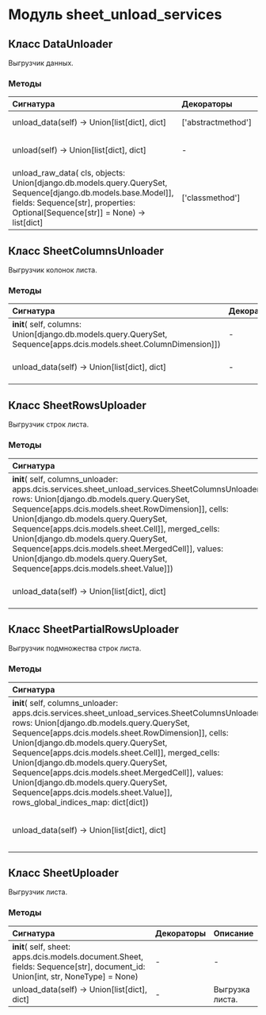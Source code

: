 # Модуль sheet_unload_services



## Класс DataUnloader

Выгрузчик данных.

### Методы

| Сигнатура                                                                                                                                                                                      | Декораторы         | Описание                        |
| :--------------------------------------------------------------------------------------------------------------------------------------------------------------------------------------------- | :----------------- | :------------------------------ |
| unload_data(self) -> Union[list[dict], dict]                                                                                                                                                   | ['abstractmethod'] | Выгрузка данных.                |
| unload(self) -> Union[list[dict], dict]                                                                                                                                                        | -                  | Выгрузка данных с учетом кеша.  |
| unload_raw_data( cls, objects: Union[django.db.models.query.QuerySet, Sequence[django.db.models.base.Model]], fields: Sequence[str], properties: Optional[Sequence[str]] = None) -> list[dict] | ['classmethod']    | Выгрузка необработанных данных. |

## Класс SheetColumnsUnloader

Выгрузчик колонок листа.

### Методы

| Сигнатура                                                                                                          | Декораторы | Описание                |
| :----------------------------------------------------------------------------------------------------------------- | :--------- | :---------------------- |
| __init__( self, columns: Union[django.db.models.query.QuerySet, Sequence[apps.dcis.models.sheet.ColumnDimension]]) | -          | -                       |
| unload_data(self) -> Union[list[dict], dict]                                                                       | -          | Выгрузка колонок листа. |

## Класс SheetRowsUploader

Выгрузчик строк листа.

### Методы

| Сигнатура                                                                                                                                                                                                                                                                                                                                                                                                                                                                      | Декораторы | Описание              |
| :----------------------------------------------------------------------------------------------------------------------------------------------------------------------------------------------------------------------------------------------------------------------------------------------------------------------------------------------------------------------------------------------------------------------------------------------------------------------------- | :--------- | :-------------------- |
| __init__( self, columns_unloader: apps.dcis.services.sheet_unload_services.SheetColumnsUnloader, rows: Union[django.db.models.query.QuerySet, Sequence[apps.dcis.models.sheet.RowDimension]], cells: Union[django.db.models.query.QuerySet, Sequence[apps.dcis.models.sheet.Cell]], merged_cells: Union[django.db.models.query.QuerySet, Sequence[apps.dcis.models.sheet.MergedCell]], values: Union[django.db.models.query.QuerySet, Sequence[apps.dcis.models.sheet.Value]]) | -          | -                     |
| unload_data(self) -> Union[list[dict], dict]                                                                                                                                                                                                                                                                                                                                                                                                                                   | -          | Выгрузка строк листа. |

## Класс SheetPartialRowsUploader

Выгрузчик подмножества строк листа.

### Методы

| Сигнатура                                                                                                                                                                                                                                                                                                                                                                                                                                                                                                           | Декораторы | Описание                        |
| :------------------------------------------------------------------------------------------------------------------------------------------------------------------------------------------------------------------------------------------------------------------------------------------------------------------------------------------------------------------------------------------------------------------------------------------------------------------------------------------------------------------ | :--------- | :------------------------------ |
| __init__( self, columns_unloader: apps.dcis.services.sheet_unload_services.SheetColumnsUnloader, rows: Union[django.db.models.query.QuerySet, Sequence[apps.dcis.models.sheet.RowDimension]], cells: Union[django.db.models.query.QuerySet, Sequence[apps.dcis.models.sheet.Cell]], merged_cells: Union[django.db.models.query.QuerySet, Sequence[apps.dcis.models.sheet.MergedCell]], values: Union[django.db.models.query.QuerySet, Sequence[apps.dcis.models.sheet.Value]], rows_global_indices_map: dict[dict]) | -          | -                               |
| unload_data(self) -> Union[list[dict], dict]                                                                                                                                                                                                                                                                                                                                                                                                                                                                        | -          | Частичная выгрузка строк листа. |

## Класс SheetUploader

Выгрузчик листа.

### Методы

| Сигнатура                                                                                                                     | Декораторы | Описание        |
| :---------------------------------------------------------------------------------------------------------------------------- | :--------- | :-------------- |
| __init__( self, sheet: apps.dcis.models.document.Sheet, fields: Sequence[str], document_id: Union[int, str, NoneType] = None) | -          | -               |
| unload_data(self) -> Union[list[dict], dict]                                                                                  | -          | Выгрузка листа. |